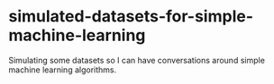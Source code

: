 # simulated-datasets-for-simple-machine-learning
Simulating some datasets so I can have conversations around simple machine learning algorithms. 
